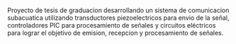 Proyecto de tesis de graduacion desarrollando un sistema de comunicacion subacuatica utilizando transductores piezoelectricos para envio de la señal, 
controladores PIC para procesamiento de señales y circuitos eléctricos para lograr el objetivo de emision, recepcion y procesamiento de señales.

